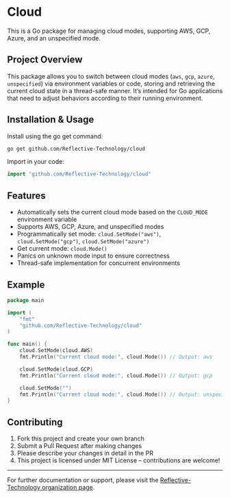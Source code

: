 # Cloud

This is a Go package for managing cloud modes, supporting AWS, GCP, Azure, and an unspecified mode.

## Project Overview

This package allows you to switch between cloud modes (`aws`, `gcp`, `azure`, `unspecified`) via environment variables or code, storing and retrieving the current cloud state in a thread-safe manner. It’s intended for Go applications that need to adjust behaviors according to their running environment.

## Installation & Usage

Install using the go get command:

```bash
go get github.com/Reflective-Technology/cloud
```

Import in your code:

```go
import "github.com/Reflective-Technology/cloud"
```

## Features

- Automatically sets the current cloud mode based on the `CLOUD_MODE` environment variable
- Supports AWS, GCP, Azure, and unspecified modes
- Programmatically set mode: `cloud.SetMode("aws")`, `cloud.SetMode("gcp")`, `cloud.SetMode("azure")`
- Get current mode: `cloud.Mode()`
- Panics on unknown mode input to ensure correctness
- Thread-safe implementation for concurrent environments

## Example

```go
package main

import (
    "fmt"
    "github.com/Reflective-Technology/cloud"
)

func main() {
    cloud.SetMode(cloud.AWS)
    fmt.Println("Current cloud mode:", cloud.Mode()) // Output: aws

    cloud.SetMode(cloud.GCP)
    fmt.Println("Current cloud mode:", cloud.Mode()) // Output: gcp

    cloud.SetMode("")
    fmt.Println("Current cloud mode:", cloud.Mode()) // Output: unspecified
}
```

## Contributing

1. Fork this project and create your own branch
2. Submit a Pull Request after making changes
3. Please describe your changes in detail in the PR
4. This project is licensed under MIT License – contributions are welcome!

---

For further documentation or support, please visit the [Reflective-Technology organization page](https://github.com/Reflective-Technology).